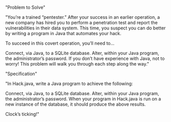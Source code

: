 "Problem to Solve"


"You’re a trained “pentester.” After your success in an earlier operation, a new company has hired you to perform a penetration test and report the vulnerabilities in their data system. This time, you suspect you can do better by writing a program in Java that automates your hack.

To succeed in this covert operation, you’ll need to…

Connect, via Java, to a SQLite database.
Alter, within your Java program, the administrator’s password.
If you don’t have experience with Java, not to worry! This problem will walk you through each step along the way."


"Specification"


"In Hack.java, write a Java program to achieve the following:

Connect, via Java, to a SQLite database.
Alter, within your Java program, the administrator’s password.
When your program in Hack.java is run on a new instance of the database, it should produce the above results.

Clock’s ticking!"
